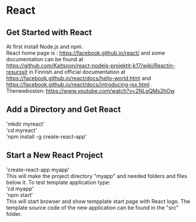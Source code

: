 # React
## Get Started with React
At first install Node.js and npm.  
React home page is : https://facebook.github.io/react/  and some documentation can be found at  
https://github.com/Kaltsoon/react-nodejs-projektit-k17/wiki/Reactin-resurssit in Finnish  and official documentation at
https://facebook.github.io/react/docs/hello-world.html and 
https://facebook.github.io/react/docs/introducing-jsx.html  .  
Thenewboston:
https://www.youtube.com/watch?v=2NLgQMs2hOw  
## Add a Directory and Get React
'mkdir myreact'  
'cd myreact'  
'npm install -g create-react-app'  
## Start a New React Project  
'create-react-app myapp'  
This will make the project directory "myapp" and needed folders and files below it.  To test template application type:  
'cd myapp'  
'npm start'  
This will start browser and show tempplate start page with React logo. 
The template source code of the new application can be found in the "src" folder.
